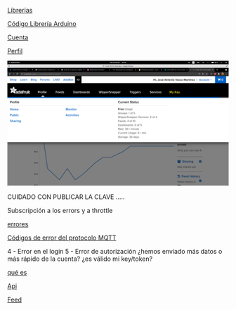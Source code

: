 
[Librerías](https://io.adafruit.com/api/docs/mqtt.html#client-libraries)

[Código Librería Arduino](https://github.com/adafruit/Adafruit_MQTT_Library)

[Cuenta](https://accounts.adafruit.com/settings/profile)

[Perfil](https://io.adafruit.com/javacasm/profile)


![](./images/adafruitIO_feedsLimits.png)

CUIDADO CON PUBLICAR LA CLAVE ..... 

Subscripción a los errors y a throttle

[errores](https://io.adafruit.com/blog/example/2016/07/06/mqtt-error-reporting/)

[Códigos de error del protocolo MQTT](https://www.vtscada.com/help/Content/D_Tags/D_MQTT_ErrMsg.htm)

4 - Error en el login
5 - Error de autorización ¿hemos enviado más datos o más rápido de la cuenta? ¿es válido mi key/token?

[qué es](https://learn.adafruit.com/welcome-to-adafruit-io/what-is-adafruit-io)


[Api](https://io.adafruit.com/api/docs/mqtt.html?python#adafruit-io-mqtt-api)

[Feed](https://io.adafruit.com/javacasm/feeds/dht22-2-temp)

